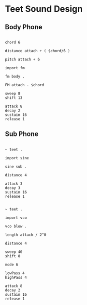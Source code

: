 # Teet Sound Design

## Body Phone

```scenario oscilla

chord 6

distance attach + ( $chord/6 )

pitch attach + 6

import fm

fm body .

FM attach - $chord

sweep 8
shift 13

attack 8
decay 2
sustain 16
release 1

```

## Sub Phone

```scenario oscilla

~ teet .

import sine

sine sub .

distance 4

attack 3
decay 3
sustain 16
release 1

```

```scenario oscilla

~ teet .

import vco

vco blow .

length attach / 2^0

distance 4

sweep 40
shift 8

mode 6

lowPass 4
highPass 4

attack 8
decay 2
sustain 16
release 1

```
